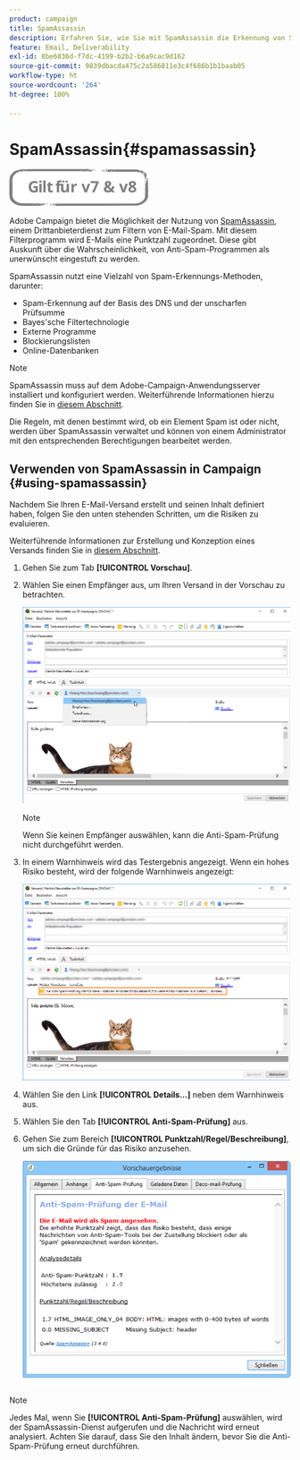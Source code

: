 ```yaml
---
product: campaign
title: SpamAssassin
description: Erfahren Sie, wie Sie mit SpamAssassin die Erkennung von Spam-E-Mails einrichten
feature: Email, Deliverability
exl-id: 8be6836d-f7dc-4199-b2b2-b6a9cac9d162
source-git-commit: 9839dbacda475c2a586811e3c4f686b1b1baab05
workflow-type: ht
source-wordcount: '264'
ht-degree: 100%

---
```


# SpamAssassin{#spamassassin}

![](../../assets/common.svg)

Adobe Campaign bietet die Möglichkeit der Nutzung von [SpamAssassin](https://spamassassin.apache.org), einem Drittanbieterdienst zum Filtern von E-Mail-Spam. Mit diesem Filterprogramm wird E-Mails eine Punktzahl zugeordnet. Diese gibt Auskunft über die Wahrscheinlichkeit, von Anti-Spam-Programmen als unerwünscht eingestuft zu werden.

SpamAssassin nutzt eine Vielzahl von Spam-Erkennungs-Methoden, darunter:

* Spam-Erkennung auf der Basis des DNS und der unscharfen Prüfsumme
* Bayes&#39;sche Filtertechnologie
* Externe Programme
* Blockierungslisten
* Online-Datenbanken

>[!NOTE]
>
>SpamAssassin muss auf dem Adobe-Campaign-Anwendungsserver installiert und konfiguriert werden. Weiterführende Informationen hierzu finden Sie in [diesem Abschnitt](../../installation/using/configuring-spamassassin.md).
>
>Die Regeln, mit denen bestimmt wird, ob ein Element Spam ist oder nicht, werden über SpamAssassin verwaltet und können von einem Administrator mit den entsprechenden Berechtigungen bearbeitet werden.

## Verwenden von SpamAssassin in Campaign {#using-spamassassin}

Nachdem Sie Ihren E-Mail-Versand erstellt und seinen Inhalt definiert haben, folgen Sie den unten stehenden Schritten, um die Risiken zu evaluieren.

Weiterführende Informationen zur Erstellung und Konzeption eines Versands finden Sie in [diesem Abschnitt](about-email-channel.md).

1. Gehen Sie zum Tab **[!UICONTROL Vorschau]**.
1. Wählen Sie einen Empfänger aus, um Ihren Versand in der Vorschau zu betrachten.

   ![](assets/s_tn_del_preview_spamassassin_recipient.png)

   >[!NOTE]
   >
   >Wenn Sie keinen Empfänger auswählen, kann die Anti-Spam-Prüfung nicht durchgeführt werden.

1. In einem Warnhinweis wird das Testergebnis angezeigt. Wenn ein hohes Risiko besteht, wird der folgende Warnhinweis angezeigt:

   ![](assets/s_tn_del_preview_spamassassin_ko.png)

1. Wählen Sie den Link **[!UICONTROL Details...]** neben dem Warnhinweis aus.
1. Wählen Sie den Tab **[!UICONTROL Anti-Spam-Prüfung]** aus.
1. Gehen Sie zum Bereich **[!UICONTROL Punktzahl/Regel/Beschreibung]**, um sich die Gründe für das Risiko anzusehen.

   ![](assets/s_tn_del_msg_spamassassin_ko.png)

>[!NOTE]
>
>Jedes Mal, wenn Sie **[!UICONTROL Anti-Spam-Prüfung]** auswählen, wird der SpamAssassin-Dienst aufgerufen und die Nachricht wird erneut analysiert. Achten Sie darauf, dass Sie den Inhalt ändern, bevor Sie die Anti-Spam-Prüfung erneut durchführen.
